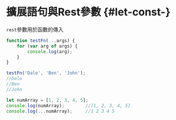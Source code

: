 # 擴展語句與Rest參數 {#let-const-}

`rest`參數用於函數的傳入

```js
function testFn(...args) {
    for (var arg of args) {
        console.log(arg);
    }
}

testFn('Dale', 'Ben', 'John');
//Dale
//Ben
//John
```

```js
let numArray = [1, 2, 3, 4, 5];
console.log(numArray);        //[1, 2, 3, 4, 5]
console.log(...numArray);     //1 2 3 4 5
```



